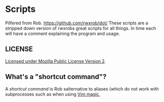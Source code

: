 # Scripts

Pilfered from Rob. https://github.com/rwxrob/dot/
These scripts are a stripped down version of rwxrobs great scripts for all things. In time each will have a comment explaining the program and usage.


## LICENSE 

[Licensed under Mozilla Public License Version
2](https://duck.com/lite?kd=-1&kp=-1&q=Licensed+under+Mozilla+Public+License+Version+2).


## What's a "shortcut command"?

A *shortcut command* is Rob salternative to aliases (which do not work with
subprocesses such as when using [Vim magic](https://rwx.gg/vimagic),

